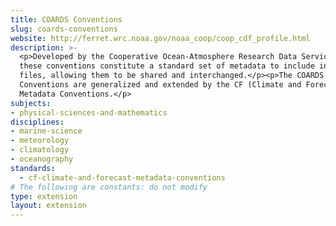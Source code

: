 ```yaml
---
title: COARDS Conventions
slug: coards-conventions
website: http://ferret.wrc.noaa.gov/noaa_coop/coop_cdf_profile.html
description: >-
  <p>Developed by the Cooperative Ocean-Atmosphere Research Data Service (COARDS),
  these conventions constitute a standard set of metadata to include in netCDF
  files, allowing them to be shared and interchanged.</p><p>The COARDS
  Conventions are generalized and extended by the CF (Climate and Forecast)
  Metadata Conventions.</p>
subjects:
- physical-sciences-and-mathematics
disciplines:
- marine-science
- meteorology
- climatology
- oceanography
standards:
  - cf-climate-and-forecast-metadata-conventions
# The following are constants: do not modify
type: extension
layout: extension
---
```

